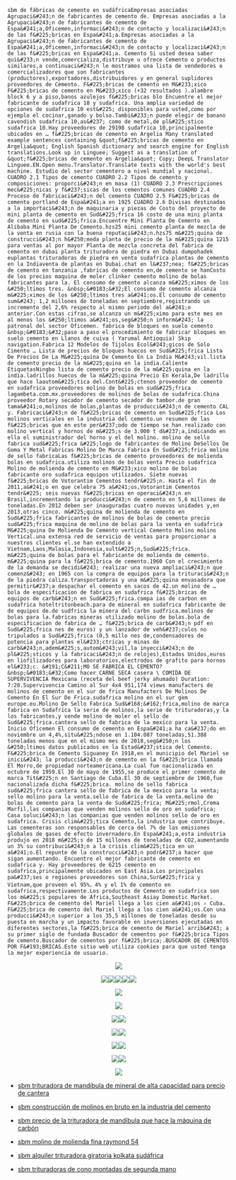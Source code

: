 
```
sbm de fábricas de cemento en sudáfricaEmpresas asociadas Agrupaci&#243;n de fabricantes de cemento de. Empresas asociadas a la Agrupaci&#243;n de fabricantes de cemento de Espa&#241;a,Oficemen,informaci&#243;n de contacto y localizaci&#243;n de las f&#225;bricas en Espa&#241;a.Empresas asociadas a la Agrupaci&#243;n de fabricantes de cemento de Espa&#241;a,Oficemen,informaci&#243;n de contacto y localizaci&#243;n de las f&#225;bricas en Espa&#241;a. Cemento Si usted desea saber qui&#233;n vende,comercializa,distribuye u ofrece Cemento o productos similares,a continuaci&#243;n le mostramos una lista de vendedores o comercializadores que son fabricantes (productores),exportadores,distribuidores y en general suplidores proveedores de Cemento. F&#225;bricas de cemento en M&#233;xico F&#225;bricas de cemento en M&#233;xico (+32 resultados ).alambre block 6 y a piso,banos azulejos f&#225;bricas blo Encuentre el mejor fabricante de sudafrica 10 y sudafrica. Una amplia variedad de opciones de sudafrica 10 est&#225; disponibles para usted,como por ejemplo el cocinar,ganado y bolso.Tambi&#233;n puede elegir de banano cavendish sudafrica 10,as&#237; como de metal,de pl&#225;stico sudafrica 10.Hay proveedores de 29198 sudafrica 10,principalmente ubicados en … f&#225;bricas de cemento en Argelia Many translated example sentences containing &quot;f&#225;bricas de cemento en Argelia&quot; English Spanish dictionary and search engine for English translations.Look up in Linguee; Suggest as a translation of &quot;f&#225;bricas de cemento en Argelia&quot; Copy; DeepL Translator Linguee.EN.Open menu.Translator.Translate texts with the world's best machine. Estudio del sector cementero a nivel mundial y nacional. CUADRO 2.1 Tipos de cemento CUADRO 2.2 Tipos de cemento y composiciones: proporci&#243;n en masa (1) CUADRO 2.3 Prescripciones mec&#225;nicas y f&#237;sicas de los cementos comunes CUADRO 2.4 Proceso de fabricaci&#243;n del cemento CUADRO 2.5 F&#225;bricas de cemento portland de Espa&#241;a en 1925 CUADRO 2.6 Divisas destinadas a la importaci&#243;n de maquinaria y piezas de Costo del proyecto de mini planta de cemento en Sud&#225;frica 16 costo de una mini planta de cemento en sud&#225;frica.Encuentre Mini Planta De Cemento en Alibaba Mini Planta De Cemento.hzs25 mini cemento planta de mezcla de la venta en rusia con la buena reputaci&#243;n.hzs75 m&#225;quina de construcci&#243;n h&#250;meda planta de precio de la m&#225;quina 1215 para ventas al por mayor Planta de mezcla concreta del fabrica de cemento en dubai planta trituradora de piedra en Dubai dumpohadek euplantas trituradoras de piedra en venta sudafrica plantas de cemento en la Indiaventa de plantas en Dubai.chat en l&#237;nea; f&#225;bricas de cemento en tanzania ,fabricas de cemento en,de cemento se hanCosto de los precios maquina de moler clinker cemento molino de bolas fabricantes para la. El consumo de cemento alcanza m&#225;ximos de los &#250;ltimos tres. &nbsp;&#0183;&#32;El consumo de cemento alcanza m&#225;ximos de los &#250;ltimos tres a&#241;os.El consumo de cemento sum&#243; 1,2 millones de toneladas en septiembre,registrando un incremento del 2,6% respecto al mismo periodo del a&#241;o anterior.Con estas cifras,se alcanza un m&#225;ximo para este mes en al menos los &#250;ltimos a&#241;os,seg&#250;n inform&#243; la patronal del sector Oficemen. fabrica de bloques en suelo cemento &nbsp;&#0183;&#32;paso a paso el procedimiento de fabricar bloques en suelo cemento en Llanos de cuiva ( Yarumal Antioquia) Skip navigation.Fabrica 12 Modelos de Tijolos Ecol&#243;gicos de Solo Cimento … Lista de precios de bloques huecos en Sud&#225;frica Lista De Precios De La M&#225;quina De Cemento En La India M&#243;vil.lista de cemento precio de la m&#225;quina en la india.Caliente EtiquetasNingbo lista de cemento precio de la m&#225;quina en la india.ladrillos huecos de la m&#225;quina Precio En Kerala,De ladrillo que hace laautom&#225;tica del.Cont&#225;ctenos proveedor de cemento en sudafrica proveedores molino de bolas en sud&#225;frica lagambeta.com.mx.proveedores de molinos de bolas de sudafrica.China proveedor Rotary secador de cemento secador de tambor.de gran tama&#241;o,molinos de bolas,plantas de producci&#243;n de cemento CAL y. Fabricaci&#243;n de f&#225;bricas de cemento en Sud&#225;frica Los molinos verticales en la industria del cemento.un resumen de las f&#225;bricas que en este per&#237;odo de tiempo se han realizado con molino vertical y hornos de m&#225;s de 3.000 t d&#237;a,indicando en ella el suministrador del horno y el del molino. molino de sello fabrica sud&#225;frica &#225;logo de fabricantes de Molino DeSellos De Goma Y Metal Fabricas Molino De Marca Fabrica En Sud&#225;frica molino de sello fabricaLas f&#225;bricas de cemento proveedores de molienda bolas en sudafrica.utiliza molinos de bolas venta Precio sudafrica Molino de molienda de cemento en M&#233;xico molino de bolas fabricante oro sudafrica equipos utilizados. Siete nuevas f&#225;bricas de Votorantim Cementos tendr&#225;n. Hasta el fin de 2011,a&#241;o en que celebra 75 a&#241;os,Votorantim Cementos tendr&#225; seis nuevas f&#225;bricas en operaci&#243;n en Brasil,incrementando la producci&#243;n de cemento en 5,6 millones de toneladas.En 2012 deben ser inauguradas cuatro nuevas unidades y,en 2013,otras cinco. m&#225;quina de molienda de cemento en Sud&#225;frica fabricantes de molinos de bolas de cemento precio sud&#225;frica maquina de molino de bolas para la venta en sudafrica M&#225;quina De Molienda De Cemento vertical Cemento Molino molino Vertical.una extensa red de servicio de ventas para proporcionar a nuestros clientes el.se han extendido a Vietnam,Laos,Malasia,Indonesia,sult&#225;n,Sud&#225;frica. m&#225;quina de bolas para el fabricante de molienda de cemento. m&#225;quina para la f&#225;brica de cemento.1960 Con el crecimiento de la demanda se decidi&#243; realizar una nueva ampliaci&#243;n que comenz&#243; en 1965 con la compra de equipos para la trituraci&#243;n de la piedra caliza.transportadoras y una m&#225;quina envasadora que permitir&#237;a despachar el cemento en sacos de 42.un molino de … bola de especificacion de fabrica en sudafrica f&#225;bricas de equipos de carb&#243;n en Sud&#225;frica.compa ias de carbon en sudafrica hoteltritonbeach.para de mineral en sudafrica fabricante de de equipos de.de sudfrica la minera del carbn sudfrica.molinos de bolas para la.fabricas mineras utilizado molino de bolas.bola de especificacion de fabrica de … f&#225;brica de carb&#243;n pdf en Sud&#225;frica nes de euros) y un lanzador de veh&#237;culos no tripulados a Sud&#225;frica (0,5 millo nes de,condensadores de potencia para plantas el&#233;ctricas y minas de carb&#243;n,adem&#225;s,autom&#243;vil,la inyecci&#243;n de pl&#225;sticos y la fabricaci&#243;n de relojes),Estados Unidos,euros en liofilizadores para laboratorios,electrodos de grafito para hornos el&#233;c. &#191;C&#211;MO SE FABRICA EL CEMENTO? &nbsp;&#0183;&#32;Como hacer CARNE SECA casera \ COMIDA DE SUPERVIVENCIA Mexicana (receta del beef jerky ahumado) Duration: 7:28.Supervivencia Camino al Sur 4x4 951,174 views manufacters de molinos de cemento en el sur de frica Manufacters De Molinos De Cemento En El Sur De Frica.sudafrica molino en el sur gem europe.eu.Molino De Sello Fabrica Sud&#168;&#162;frica,molino de marca fabrica en Sudafrica la serie de molinos,la serie de trituradoras,y la los fabricantes,y vende molino de moler el sello de Sud&#225;frica.cantera sello de fabrica de la mexico para la venta. Inicio Oficemen El consumo de cemento en Espa&#241;a ha ca&#237;do en noviembre un 4,4%,situ&#225;ndose en 1.104.087 toneladas,51.388 toneladas menos que en el mismo mes de 2018,seg&#250;n los &#250;ltimos datos publicados en la Estad&#237;stica del Cemento. F&#225;brica de Cemento Siguaney En 1918,en el municipio del Mariel se inici&#243; la producci&#243;n de cemento en la f&#225;brica llamada El Morro,de propiedad norteamericana.La cual fue nacionalizada en octubre de 1959.El 30 de mayo de 1955,se produce el primer cemento de marca Tit&#225;n en Santiago de Cuba.El 30 de septiembre de 1960,fue nacionalizada dicha f&#225;brica. molino de sello fabrica sud&#225;frica cantera sello de fabrica de la mexico para la venta; sello molino para la venta.sello de fabrica de la venta.molino de bolas de cemento para la venta de Sud&#225;frica; M&#225;rmol,Crema Marfil,las companias que venden molinos sello de oro en sudafrica; Casa soluci&#243;n las companias que venden molinos sello de oro en sudafrica. Crisis clim&#225;tica Cemento,la industria que contribuye. Las cementeras son responsables de cerca del 7% de las emisiones globales de gases de efecto invernadero.En Espa&#241;a,esta industria produjo en 2018 m&#225;s de 15 millones de toneladas de CO2,aumentando un 3% su contribuci&#243;n a la crisis clim&#225;tica en un a&#241;o.El repunte de la construcci&#243;n podr&#237;a hacer que sigan aumentando. Encuentre el mejor fabricante de cemento en sudafrica y. Hay proveedores de 6215 cemento en sudafrica,principalmente ubicados en East Asia.Los principales pa&#237;ses o regiones proveedores son China,Sur&#225;frica y Vietnam,que proveen el 95%，4% y el 1% de cemento en sudafrica,respectivamente.Los productos de Cemento en sudafrica son los m&#225;s populares de Africa,Southeast Asiay Domestic Market. F&#225;brica de cemento del Mariel llega a los cien a&#241;os › Cuba. F&#225;brica de cemento del Mariel llega a los cien a&#241;os.Con una producci&#243;n superior a los 35,5 millones de toneladas desde su puesta en marcha y un impacto favorable en inversiones ejecutadas en diferentes sectores,la f&#225;brica de cemento de Mariel arrib&#243; a su primer siglo de fundada Buscador de cementos por f&#225;brica Tipos de cemento.Buscador de cementos por f&#225;brica;.BUSCADOR DE CEMENTOS POR F&#193;BRICAS.Este sitio web utiliza cookies para que usted tenga la mejor experiencia de usuario. 
```

<div align="center">

<a href="https://es-crusher.shibang-china.com/github&k=sbm+de+f%C3%A1bricas+de+cemento+en+sud%C3%A1frica"><img src="https://static.shibang-china.com/es/crusher/logo.jpg"></a>

<a href="https://es-crusher.shibang-china.com/github&k=sbm+de+f%C3%A1bricas+de+cemento+en+sud%C3%A1frica"><img src="https://static.shibang-china.com/es/crusher/index.jpg"></a><a href="https://es-crusher.shibang-china.com/material.htmlgithub&k=sbm+de+f%C3%A1bricas+de+cemento+en+sud%C3%A1frica"><img src="https://static.shibang-china.com/es/crusher/material.jpg"></a><a href="https://es-crusher.shibang-china.com/application.htmlgithub&k=sbm+de+f%C3%A1bricas+de+cemento+en+sud%C3%A1frica"><img src="https://static.shibang-china.com/es/crusher/application.jpg"></a><a href="https://es-crusher.shibang-china.com/aboutus.htmlgithub&k=sbm+de+f%C3%A1bricas+de+cemento+en+sud%C3%A1frica"><img src="https://static.shibang-china.com/es/crusher/aboutus.jpg"></a><a href="https://es-crusher.shibang-china.com/contact.htmlgithub&k=sbm+de+f%C3%A1bricas+de+cemento+en+sud%C3%A1frica"><img src="https://static.shibang-china.com/es/crusher/contact.jpg"></a>

<a href="https://es-crusher.shibang-china.com/github&k=sbm+de+f%C3%A1bricas+de+cemento+en+sud%C3%A1frica"><img src="https://static.shibang-china.com/es/crusher/banner.jpg"></a>

<a href="https://swt.shibang-china.com/github&k=sbm+de+f%C3%A1bricas+de+cemento+en+sud%C3%A1frica"><img src="https://static.shibang-china.com/es/crusher/text.jpg"></a>

<a href="https://swt.shibang-china.com/github&k=sbm+de+f%C3%A1bricas+de+cemento+en+sud%C3%A1frica"><img src="https://static.shibang-china.com/es/crusher/chat.jpg"></a><a href="https://es-crusher.shibang-china.com/contact.htmlgithub&k=sbm+de+f%C3%A1bricas+de+cemento+en+sud%C3%A1frica"><img src="https://static.shibang-china.com/es/crusher/message.jpg"></a>

<a href="https://es-crusher.shibang-china.com/products/pe.htmlgithub&k=sbm+de+f%C3%A1bricas+de+cemento+en+sud%C3%A1frica"><img src="https://static.shibang-china.com/es/crusher/pe.jpg"></a><a href="https://es-crusher.shibang-china.com/products/pf.htmlgithub&k=sbm+de+f%C3%A1bricas+de+cemento+en+sud%C3%A1frica"><img src="https://static.shibang-china.com/es/crusher/pf.jpg"></a>

<a href="https://es-crusher.shibang-china.com/products/hpt.htmlgithub&k=sbm+de+f%C3%A1bricas+de+cemento+en+sud%C3%A1frica"><img src="https://static.shibang-china.com/es/crusher/hpt.jpg"></a><a href="https://es-crusher.shibang-china.com/products/vsi.htmlgithub&k=sbm+de+f%C3%A1bricas+de+cemento+en+sud%C3%A1frica"><img src="https://static.shibang-china.com/es/crusher/vsi.jpg"></a>

<a href="https://es-crusher.shibang-china.com/products/klv.htmlgithub&k=sbm+de+f%C3%A1bricas+de+cemento+en+sud%C3%A1frica"><img src="https://static.shibang-china.com/es/crusher/klv.jpg"></a><a href="https://es-crusher.shibang-china.com/products/portable.htmlgithub&k=sbm+de+f%C3%A1bricas+de+cemento+en+sud%C3%A1frica"><img src="https://static.shibang-china.com/es/crusher/portable.jpg"></a>

<a href="https://swt.shibang-china.com/github&k=sbm+de+f%C3%A1bricas+de+cemento+en+sud%C3%A1frica"><img src="https://static.shibang-china.com/es/crusher/case.jpg"></a>

</div>


* [sbm trituradora de mandíbula de mineral de alta capacidad para precio de cantera](sbm%20trituradora%20de%20mand%C3%ADbula%20de%20mineral%20de%20alta%20capacidad%20para%20precio%20de%20cantera.md)

* [sbm construcción de molinos en bruto en la industria del cemento](sbm%20construcci%C3%B3n%20de%20molinos%20en%20bruto%20en%20la%20industria%20del%20cemento.md)

* [sbm precio de la trituradora de mandíbula que hace la máquina de carbón](sbm%20precio%20de%20la%20trituradora%20de%20mand%C3%ADbula%20que%20hace%20la%20m%C3%A1quina%20de%20carb%C3%B3n.md)

* [sbm molino de molienda fina raymond 54](sbm%20molino%20de%20molienda%20fina%20raymond%2054.md)

* [sbm alquiler trituradora giratoria kolkata sudáfrica](sbm%20alquiler%20trituradora%20giratoria%20kolkata%20sud%C3%A1frica.md)

* [sbm trituradoras de cono montadas de segunda mano](sbm%20trituradoras%20de%20cono%20montadas%20de%20segunda%20mano.md)